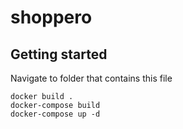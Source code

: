 # shoppero

## Getting started
Navigate to folder that contains this file

    docker build .
    docker-compose build
    docker-compose up -d
